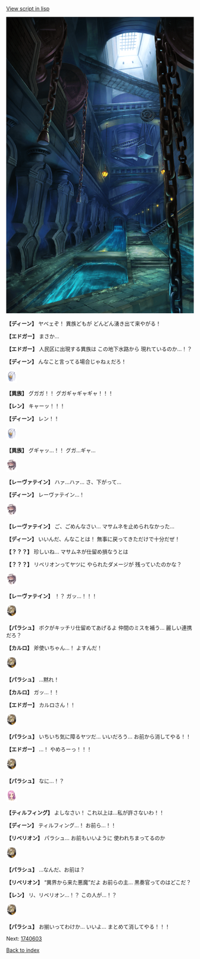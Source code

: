 [View script in lisp](../scripts/1740602.txt)

![underground_waterway.png](../images/backgrounds/underground_waterway.png)

**【ディーン】**
ヤベェぞ！
異族どもが
どんどん湧き出て来やがる！

**【エドガー】**
まさか…

**【エドガー】**
人民区に出現する異族は
この地下水路から
現れているのか…！？

**【ディーン】**
んなこと言ってる場合じゃねぇだろ！

<img src="../images/units/810004.png" alt="810004.png" height="34"/>

**【異族】**
グガガ！！
グガギャギャギャ！！！

**【レン】**
キャーッ！！！

**【ディーン】**
レン！！

<img src="../images/units/810004.png" alt="810004.png" height="34"/>

**【異族】**
グギャッ…！！
グガ…ギャ…

<img src="../images/units/100221.png" alt="100221.png" height="34"/>

**【レーヴァテイン】**
ハァ…ハァ…
さ、下がって…

**【ディーン】**
レーヴァテイン…！

<img src="../images/units/100221.png" alt="100221.png" height="34"/>

**【レーヴァテイン】**
ご、ごめんなさい…
マサムネを止められなかった…

**【ディーン】**
いいんだ、んなことは！
無事に戻ってきただけで十分だぜ！

**【？？？】**
珍しいね…
マサムネが仕留め損なうとは

**【？？？】**
リベリオンってヤツに
やられたダメージが
残っていたのかな？

<img src="../images/units/100221.png" alt="100221.png" height="34"/>

**【レーヴァテイン】**
！？
ガッ…！！！

<img src="../images/units/200471.png" alt="200471.png" height="34"/>

**【パラシュ】**
ボクがキッチリ仕留めてあげるよ
仲間のミスを補う…
麗しい連携だろ？

**【カルロ】**
斧使いちゃん…！
よすんだ！

<img src="../images/units/200471.png" alt="200471.png" height="34"/>

**【パラシュ】**
…黙れ！

**【カルロ】**
ガッ…！！

**【エドガー】**
カルロさん！！

<img src="../images/units/200471.png" alt="200471.png" height="34"/>

**【パラシュ】**
いちいち気に障るヤツだ…
いいだろう…
お前から消してやる！！

**【エドガー】**
…！
やめろーっ！！！

<img src="../images/units/200471.png" alt="200471.png" height="34"/>

**【パラシュ】**
なに…！？

<img src="../images/units/101411.png" alt="101411.png" height="34"/>

**【ティルフィング】**
よしなさい！
これ以上は…私が許さないわ！！

**【ディーン】**
ティルフィング…！
お前ら…！！

**【リベリオン】**
パラシュ…
お前もいいように
使われちまってるのか

<img src="../images/units/200471.png" alt="200471.png" height="34"/>

**【パラシュ】**
…なんだ、お前は？

**【リベリオン】**
“異界から来た悪魔”だよ
お前らの主…
黒奏官ってのはどこだ？

**【レン】**
リ、リベリオン…！？
この人が…！？

<img src="../images/units/200471.png" alt="200471.png" height="34"/>

**【パラシュ】**
お揃いってわけか…
いいよ…
まとめて消してやる！！！

Next: [1740603](1740603.md)

[Back to index](index.md)
